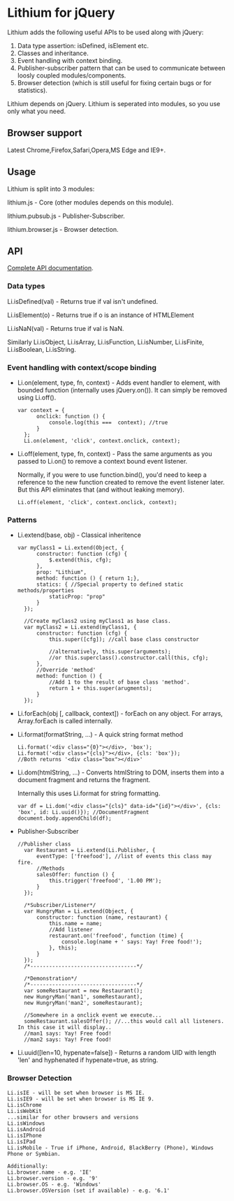 # Lithium for jQuery

Lithium adds the following useful APIs to be used along with jQuery:

1. Data type assertion: isDefined, isElement etc.
2. Classes and inheritance.
3. Event handling with context binding.
4. Publisher-subscriber pattern that can be used to communicate between loosly coupled modules/components.
5. Browser detection (which is still useful for fixing certain bugs or for statistics).

Lithium depends on jQuery. Lithium is seperated into modules, so you use only what you need.

## Browser support

Latest Chrome,Firefox,Safari,Opera,MS Edge and IE9+.

## Usage

Lithium is split into 3 modules:

lithium.js - Core (other modules depends on this module).

lithium.pubsub.js - Publisher-Subscriber.

lithium.browser.js - Browser detection.

## API

[Complete API documentation](http://munawwar.github.com/Lithium/doc/).

### Data types

Li.isDefined(val) - Returns true if val isn't undefined.

Li.isElement(o) - Returns true if o is an instance of HTMLElement

Li.isNaN(val) - Returns true if val is NaN.

Similarly Li.isObject, Li.isArray, Li.isFunction, Li.isNumber, Li.isFinite, Li.isBoolean, Li.isString.

### Event handling with context/scope binding

* Li.on(element, type, fn, context) - Adds event handler to element, with bounded function (internally uses jQuery.on()). It can simply be removed using Li.off().

    <pre><code>var context = {
        onclick: function () {
            console.log(this ===  context); //true
        }
    };
    Li.on(element, 'click', context.onclick, context);</code></pre>

* Li.off(element, type, fn, context) - Pass the same arguments as you passed to Li.on() to remove a context bound event listener.

    Normally, if you were to use function.bind(), you'd need to keep a reference to the new function created to remove the event listener later. But this API eliminates that (and without leaking memory).

    <pre><code>Li.off(element, 'click', context.onclick, context);</code></pre>

### Patterns

* Li.extend(base, obj) - Classical inheritence

    <pre><code>var myClass1 = Li.extend(Object, {
        constructor: function (cfg) {
            $.extend(this, cfg);
        },
        prop: "Lithium",
        method: function () { return 1;},
        statics: { //Special property to defined static methods/properties
            staticProp: "prop"
        }
    });

    //Create myClass2 using myClass1 as base class.
    var myClass2 = Li.extend(myClass1, {
        constructor: function (cfg) {
            this.super([cfg]); //call base class constructor

            //alternatively, this.super(arguments);
            //or this.superclass().constructor.call(this, cfg);
        },
        //Override 'method'
        method: function () {
            //Add 1 to the result of base class 'method'.
            return 1 + this.super(arugments);
        }
    });</code></pre>

* Li.forEach(obj [, callback, context]) - forEach on any object. For arrays, Array.forEach is called internally.

* Li.format(formatString, ...) - A quick string format method

    <pre><code>Li.format('&lt;div class="{0}"&gt;&lt;/div&gt;, 'box');
  Li.format('&lt;div class="{cls}"&gt;&lt;/div&gt;, {cls: 'box'});
  //Both returns '&lt;div class="box"&gt;&lt;/div&gt;'</code></pre>

* Li.dom(htmlString, ...) - Converts htmlString to DOM, inserts them into a document fragment and returns the fragment.

    Internally this uses Li.format for string formatting.

    <pre><code>var df = Li.dom('&lt;div class="{cls}" data-id="{id}"&gt;&lt;/div&gt;', {cls: 'box', id: Li.uuid()}); //DocumentFragment
  document.body.appendChild(df);</code></pre>

* Publisher-Subscriber

    <pre><code>//Publisher class
    var Restaurant = Li.extend(Li.Publisher, {
        eventType: ['freefood'], //list of events this class may fire.
        //Methods
        salesOffer: function () {
            this.trigger('freefood', '1.00 PM');
        }
    });

    /*Subscriber/Listener*/
    var HungryMan = Li.extend(Object, {
        constructor: function (name, restaurant) {
            this.name = name;
            //Add listener
            restaurant.on('freefood', function (time) {
                console.log(name + ' says: Yay! Free food!');
            }, this);
        }
    });
    /*----------------------------------*/

    /*Demonstration*/
    /*----------------------------------*/
    var someRestaurant = new Restaurant();
    new HungryMan('man1', someRestaurant),
    new HungryMan('man2', someRestaurant);

    //Somewhere in a onclick event we execute...
    someRestaurant.salesOffer(); //...this would call all listeners. In this case it will display..
    //man1 says: Yay! Free food!
    //man2 says: Yay! Free food!</code></pre>

* Li.uuid([len=10, hypenate=false]) - Returns a random UID with length 'len' and hyphenated if hypenate=true, as string.

### Browser Detection

<pre><code>Li.isIE - will be set when browser is MS IE.
Li.isIE9 - will be set when browser is MS IE 9.
Li.isChrome
Li.isWebKit
...similar for other browsers and versions
Li.isWindows
Li.isAndroid
Li.isIPhone
Li.isIPad
Li.isMobile - True if iPhone, Android, BlackBerry (Phone), Windows Phone or Symbian.

Additionally:
Li.browser.name - e.g. 'IE'
Li.browser.version - e.g. '9'
Li.browser.OS - e.g. 'Windows'
Li.browser.OSVersion (set if available) - e.g. '6.1'
</code></pre>
